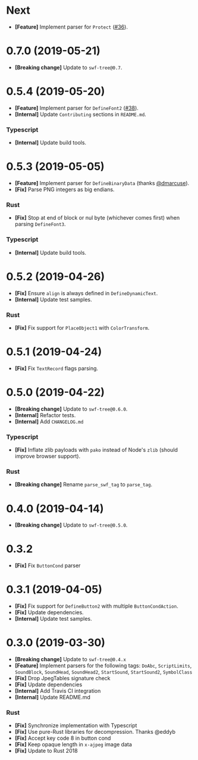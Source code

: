 # Next

- **[Feature]** Implement parser for `Protect` ([#36](https://github.com/open-flash/swf-parser/issues/36)).

# 0.7.0 (2019-05-21)

- **[Breaking change]** Update to `swf-tree@0.7`.

# 0.5.4 (2019-05-20)

- **[Feature]** Implement parser for `DefineFont2` ([#38](https://github.com/open-flash/swf-parser/issues/38)).
- **[Internal]** Update `Contributing` sections in `README.md`. 

### Typescript

- **[Internal]** Update build tools.

# 0.5.3 (2019-05-05)

- **[Feature]** Implement parser for `DefineBinaryData` (thanks [@dmarcuse](https://github.com/dmarcuse)).
- **[Fix]** Parse PNG integers as big endians.

### Rust

- **[Fix]** Stop at end of block or nul byte (whichever comes first) when parsing `DefineFont3`.

### Typescript

- **[Internal]** Update build tools.

# 0.5.2 (2019-04-26)

- **[Fix]** Ensure `align` is always defined in `DefineDynamicText`.
- **[Internal]** Update test samples.

### Rust

- **[Fix]** Fix support for `PlaceObject1` with `ColorTransform`.

# 0.5.1 (2019-04-24)

- **[Fix]** Fix `TextRecord` flags parsing.

# 0.5.0 (2019-04-22)

- **[Breaking change]** Update to `swf-tree@0.6.0`.
- **[Internal]** Refactor tests.
- **[Internal]** Add `CHANGELOG.md`

### Typescript

- **[Fix]** Inflate zlib payloads with `pako` instead of Node's `zlib` (should improve browser support).

### Rust

- **[Breaking change]** Rename `parse_swf_tag` to `parse_tag`.

# 0.4.0 (2019-04-14)

- **[Breaking change]** Update to `swf-tree@0.5.0`.

# 0.3.2

- **[Fix]** Fix `ButtonCond` parser

# 0.3.1 (2019-04-05)

- **[Fix]** Fix support for `DefineButton2` with multiple `ButtonCondAction`.
- **[Fix]** Update dependencies.
- **[Internal]** Update test samples.

# 0.3.0 (2019-03-30)

- **[Breaking change]** Update to `swf-tree@0.4.x`
- **[Feature]** Implement parsers for the following tags: `DoAbc`, `ScriptLimits`, `SoundBlock`, `SoundHead`, `SoundHead2`, `StartSound`, `StartSound2`, `SymbolClass`
- **[Fix]** Drop JpegTables signature check
- **[Fix]** Update dependencies
- **[Internal]** Add Travis CI integration
- **[Internal]** Update README.md

### Rust

- **[Fix]** Synchronize implementation with Typescript
- **[Fix]** Use pure-Rust libraries for decompression. Thanks @eddyb
- **[Fix]** Accept key code 8 in button cond
- **[Fix]** Keep opaque length in `x-ajpeg` image data
- **[Fix]** Update to Rust 2018
